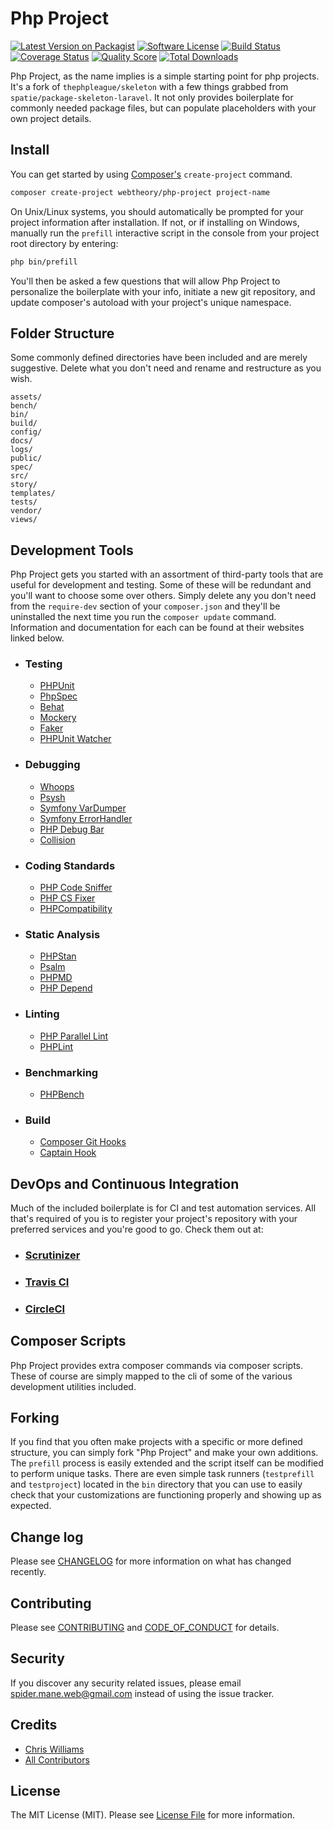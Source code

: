 # Php Project

[![Latest Version on Packagist][ico-version]][link-packagist]
[![Software License][ico-license]](LICENSE.md)
[![Build Status][ico-travis]][link-travis]
[![Coverage Status][ico-scrutinizer]][link-scrutinizer]
[![Quality Score][ico-code-quality]][link-code-quality]
[![Total Downloads][ico-downloads]][link-downloads]

Php Project, as the name implies is a simple starting point for php projects. It's a fork of `thephpleague/skeleton` with a few things grabbed from `spatie/package-skeleton-laravel`. It not only provides boilerplate for commonly needed package files, but can populate placeholders with your own project details.

## Install

You can get started by using [Composer's](https://getcomposer.org/) `create-project` command.

```bash
composer create-project webtheory/php-project project-name
```

On Unix/Linux systems, you should automatically be prompted for your project information after installation. If not, or if installing on Windows, manually run the `prefill` interactive script in the console from your project root directory by entering:

```bash
php bin/prefill
```

You'll then be asked a few questions that will allow Php Project to personalize the boilerplate with your info, initiate a new git repository, and update composer's autoload with your project's unique namespace.

## Folder Structure

Some commonly defined directories have been included and are merely suggestive. Delete what you don't need and rename and restructure as you wish.

```text
assets/
bench/
bin/
build/
config/
docs/
logs/
public/
spec/
src/
story/
templates/
tests/
vendor/
views/
```

## Development Tools

Php Project gets you started with an assortment of third-party tools that are useful for development and testing. Some of these will be redundant and you'll want to choose some over others. Simply delete any you don't need from the `require-dev` section of your `composer.json` and they'll be uninstalled the next time you run the `composer update` command. Information and documentation for each can be found at their websites linked below.

- ### Testing

  - [PHPUnit](https://phpunit.de)
  - [PhpSpec](http://phpspec.net)
  - [Behat](https://behat.org)
  - [Mockery](http://docs.mockery.io)
  - [Faker](https://fakerphp.github.io)
  - [PHPUnit Watcher](https://github.com/spatie/phpunit-watcher)

- ### Debugging

  - [Whoops](https://filp.github.io/whoops)
  - [Psysh](https://psysh.org)
  - [Symfony VarDumper](https://symfony.com/components/VarDumper)
  - [Symfony ErrorHandler](https://symfony.com/components/ErrorHandler)
  - [PHP Debug Bar](http://phpdebugbar.com)
  - [Collision](https://github.com/nunomaduro/collision)

- ### Coding Standards

  - [PHP Code Sniffer](https://github.com/squizlabs/PHP_CodeSniffer/wiki)
  - [PHP CS Fixer](https://github.com/FriendsOfPHP/PHP-CS-Fixer)
  - [PHPCompatibility](https://github.com/PHPCompatibility/PHPCompatibility)

- ### Static Analysis

  - [PHPStan](https://phpstan.org)
  - [Psalm](https://psalm.dev)
  - [PHPMD](https://phpmd.org/)
  - [PHP Depend](https://pdepend.org/)

- ### Linting

  - [PHP Parallel Lint](https://github.com/php-parallel-lint/PHP-Parallel-Lint)
  - [PHPLint](https://github.com/overtrue/phplint)

- ### Benchmarking

  - [PHPBench](https://phpbench.readthedocs.io)

- ### Build

  - [Composer Git Hooks](https://github.com/BrainMaestro/composer-git-hooks)
  - [Captain Hook](https://github.com/captainhookphp/captainhook)

## DevOps and Continuous Integration

Much of the included boilerplate is for CI and test automation services. All that's required of you is to register your project's repository with your preferred services and you're good to go. Check them out at:

- ### [Scrutinizer](https://scrutinizer-ci.com/)

- ### [Travis CI](https://www.travis-ci.com/)

- ### [CircleCI](https://circleci.com/)

## Composer Scripts

Php Project provides extra composer commands via composer scripts. These of course are simply mapped to the cli of some of the various development utilities included.

## Forking

If you find that you often make projects with a specific or more defined structure, you can simply fork "Php Project" and make your own additions. The `prefill` process is easily extended and the script itself can be modified to perform unique tasks. There are even simple task runners (`testprefill` and `testproject`) located in the `bin` directory that you can use to easily check that your customizations are functioning properly and showing up as expected.

## Change log

Please see [CHANGELOG](CHANGELOG.md) for more information on what has changed recently.

## Contributing

Please see [CONTRIBUTING](CONTRIBUTING.md) and [CODE_OF_CONDUCT](CODE_OF_CONDUCT.md) for details.

## Security

If you discover any security related issues, please email spider.mane.web@gmail.com instead of using the issue tracker.

## Credits

- [Chris Williams][link-author]
- [All Contributors][link-contributors]

## License

The MIT License (MIT). Please see [License File](LICENSE.md) for more information.

[ico-version]: https://img.shields.io/packagist/v/spider-mane/php-project.svg?style=flat-square
[ico-license]: https://img.shields.io/badge/license-MIT-brightgreen.svg?style=flat-square
[ico-travis]: https://img.shields.io/travis/spider-mane/php-project/master.svg?style=flat-square
[ico-scrutinizer]: https://img.shields.io/scrutinizer/coverage/g/spider-mane/php-project.svg?style=flat-square
[ico-code-quality]: https://img.shields.io/scrutinizer/g/spider-mane/php-project.svg?style=flat-square
[ico-downloads]: https://img.shields.io/packagist/dt/spider-mane/php-project.svg?style=flat-square

[link-packagist]: https://packagist.org/packages/spider-mane/php-project
[link-travis]: https://travis-ci.org/spider-mane/php-project
[link-scrutinizer]: https://scrutinizer-ci.com/g/spider-mane/php-project/code-structure
[link-code-quality]: https://scrutinizer-ci.com/g/spider-mane/php-project
[link-downloads]: https://packagist.org/packages/spider-mane/php-project
[link-author]: https://github.com/spider-mane
[link-contributors]: ../../contributors
